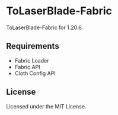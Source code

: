 # ToLaserBlade-Fabric

ToLaserBlade-Fabric for 1.20.6.

## Requirements

- Fabric Loader
- Fabric API
- Cloth Config API

## License

Licensed under the MIT License.
